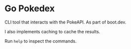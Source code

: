 # Go Pokedex

CLI tool that interacts with the PokeAPI. As part of boot.dev.

I also implements caching to cache the results.

Run `help` to inspect the commands.
